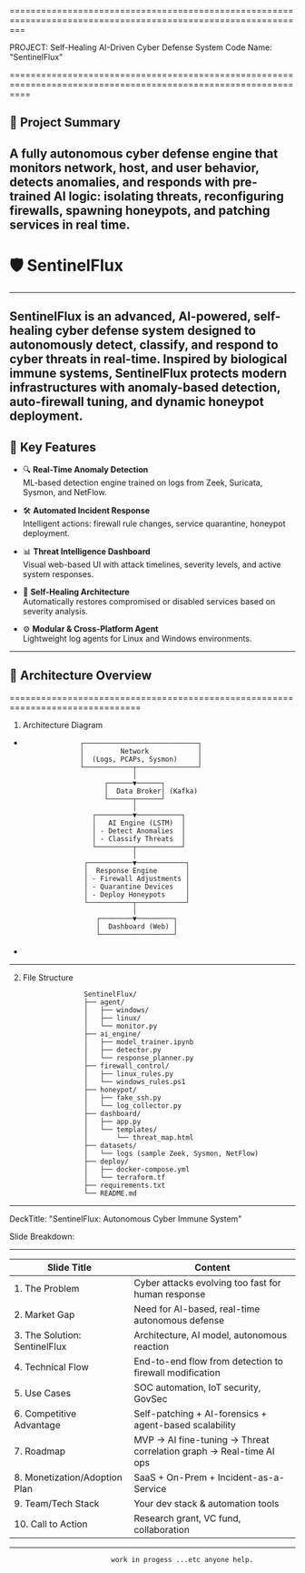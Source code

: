 
===============================================================================================================

PROJECT: Self-Healing AI-Driven Cyber Defense System
Code Name: "SentinelFlux"

================================================================================================================


🎯 Project Summary
---------------------------------------------------------------------------------------------------------------
A fully autonomous cyber defense engine that monitors network, host, and user behavior, detects anomalies, and responds with pre-trained AI logic: isolating threats, reconfiguring firewalls, spawning honeypots, and patching services in real time.
----------------------------------------------------------------------------------------------------------------

# 🛡️ SentinelFlux

----------------------------------------------------------------------------------------------------------------
**SentinelFlux** is an advanced, AI-powered, self-healing cyber defense system designed to autonomously detect, classify, and respond to cyber threats in real-time. Inspired by biological immune systems, SentinelFlux protects modern infrastructures with anomaly-based detection, auto-firewall tuning, and dynamic honeypot deployment.
----------------------------------------------------------------------------------------------------------------


## 📌 Key Features

- 🔍 **Real-Time Anomaly Detection**  
  ML-based detection engine trained on logs from Zeek, Suricata, Sysmon, and NetFlow.

- 🛠 **Automated Incident Response**  
  Intelligent actions: firewall rule changes, service quarantine, honeypot deployment.

- 📊 **Threat Intelligence Dashboard**  
  Visual web-based UI with attack timelines, severity levels, and active system responses.

- 🔐 **Self-Healing Architecture**  
  Automatically restores compromised or disabled services based on severity analysis.

- ⚙️ **Modular & Cross-Platform Agent**  
  Lightweight log agents for Linux and Windows environments.

---

## 🧠 Architecture Overview



===============================================================================

 1. Architecture Diagram

-
                    ┌────────────────────────────┐
                    │         Network            │
                    │  (Logs, PCAPs, Sysmon)     │
                    └────────────┬───────────────┘
                                 │
                          ┌──────▼──────┐
                          │  Data Broker│ (Kafka)
                          └──────┬──────┘
                                 │
                       ┌─────────▼───────────┐
                       │   AI Engine (LSTM)  │
                       │ - Detect Anomalies  │
                       │ - Classify Threats  │
                       └─────────┬───────────┘
                                 │ 
                     ┌───────────▼────────────┐
                     │  Response Engine       │ 
                     │ - Firewall Adjustments │
                     │ - Quarantine Devices   │
                     │ - Deploy Honeypots     │
                     └───────────┬────────────┘
                                 │
                        ┌────────▼─────────┐
                        │  Dashboard (Web) │
                        └──────────────────┘


-

-------------------------------------------------------------------------------

2. File Structure 

                      SentinelFlux/
                      ├── agent/
                      │   ├── windows/
                      │   ├── linux/
                      │   └── monitor.py
                      ├── ai_engine/
                      │   ├── model_trainer.ipynb
                      │   ├── detector.py
                      │   └── response_planner.py
                      ├── firewall_control/
                      │   ├── linux_rules.py
                      │   └── windows_rules.ps1
                      ├── honeypot/
                      │   ├── fake_ssh.py
                      │   └── log_collector.py
                      ├── dashboard/
                      │   ├── app.py
                      │   └── templates/
                      │       └── threat_map.html
                      ├── datasets/
                      │   └── logs (sample Zeek, Sysmon, NetFlow)
                      ├── deploy/
                      │   ├── docker-compose.yml
                      │   └── terraform.tf
                      ├── requirements.txt
                      └── README.md

----------------------------------------------------------------------------------------------------------------



DeckTitle: "SentinelFlux: Autonomous Cyber Immune System"

Slide Breakdown:

------------------------------------------------------------------------------------------------------
| Slide Title                   | Content                                                            |
| ----------------------------- | ------------------------------------------------------------------ |
| 1. The Problem                | Cyber attacks evolving too fast for human response                 |
| 2. Market Gap                 | Need for AI-based, real-time autonomous defense                    |
| 3. The Solution: SentinelFlux | Architecture, AI model, autonomous reaction                        |
| 4. Technical Flow             | End-to-end flow from detection to firewall modification            |
| 5. Use Cases                  | SOC automation, IoT security, GovSec                               |
| 6. Competitive Advantage      | Self-patching + AI-forensics + agent-based scalability             |
| 7. Roadmap                    | MVP → AI fine-tuning → Threat correlation graph → Real-time AI ops |
| 8. Monetization/Adoption Plan | SaaS + On-Prem + Incident-as-a-Service                             |
| 9. Team/Tech Stack            | Your dev stack & automation tools                                  |
| 10. Call to Action            | Research grant, VC fund, collaboration                             |

------------------------------------------------------------------------------------------------------

                             work in progess ...etc anyone help.

                             
                              
